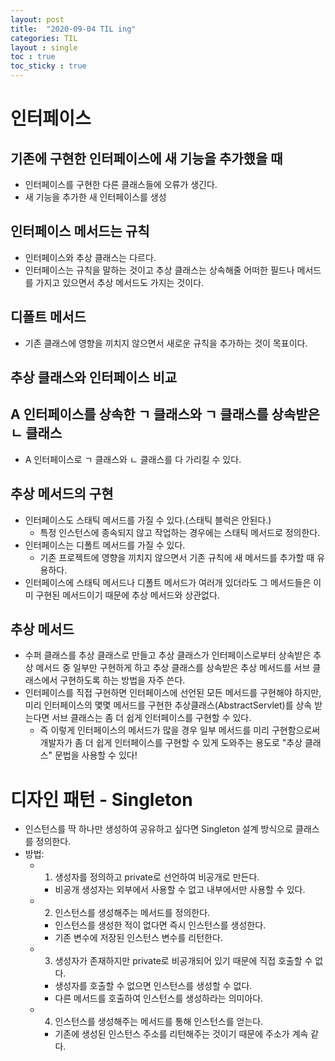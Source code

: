 ```yaml
---
layout: post
title:  "2020-09-04 TIL ing"
categories: TIL
layout : single
toc : true 
toc_sticky : true
---
```


# 인터페이스

## 기존에 구현한 인터페이스에 새 기능을 추가했을 때
- 인터페이스를 구현한 다른 클래스들에 오류가 생긴다.
- 새 기능을 추가한 새 인터페이스를 생성

## 인터페이스 메서드는 규칙
- 인터페이스와 추상 클래스는 다르다.
- 인터페이스는 규칙을 말하는 것이고 추상 클래스는 상속해줄 어떠한 필드나 메서드를 가지고 있으면서 추상 메서드도 가지는 것이다.

## 디폴트 메서드
- 기존 클래스에 영향을 끼치지 않으면서 새로운 규칙을 추가하는 것이 목표이다.

## 추상 클래스와 인터페이스 비교

## A 인터페이스를 상속한 ㄱ 클래스와 ㄱ 클래스를 상속받은 ㄴ 클래스
- A 인터페이스로 ㄱ 클래스와 ㄴ 클래스를 다 가리킬 수 있다.

## 추상 메서드의 구현
- 인터페이스도 스태틱 메서드를 가질 수 있다.(스태틱 블럭은 안된다.)
    - 특정 인스턴스에 종속되지 않고 작업하는 경우에는 스태틱 메서드로 정의한다.
- 인터페이스는 디폴트 메서드를 가질 수 있다.
    - 기존 프로젝트에 영향을 끼치지 않으면서 기존 규칙에 새 메서드를 추가할 때 유용하다.
- 인터페이스에 스태틱 메서드나 디폴트 메서드가 여러개 있더라도 그 메서드들은 이미 구현된 메서드이기 때문에 추상 메서드와 상관없다.

## 추상 메서드
- 수퍼 클래스를 추상 클래스로 만들고 추상 클래스가 인터페이스로부터 상속받은 추상 메서드 중 일부만 구현하게 하고 추상 클래스를 상속받은 추상 메서드를 서브 클래스에서 구현하도록 하는 방법을 자주 쓴다.
- 인터페이스를 직접 구현하면 인터페이스에 선언된 모든 메서드를 구현해야 하지만, 미리 인터페이스의 몇몇 메서드를 구현한 추상클래스(AbstractServlet)를 상속 받는다면 서브 클래스는 좀 더 쉽게 인터페이스를 구현할 수 있다.
    - 즉 이렇게 인터페이스의 메서드가 많을 경우 일부 메서드를 미리 구현함으로써 개발자가 좀 더 쉽게 인터페이스를 구현할 수 있게 도와주는 용도로 "추상 클래스" 문법을 사용할 수 있다!


# 디자인 패턴 - Singleton
- 인스턴스를 딱 하나만 생성하여 공유하고 싶다면 Singleton 설계 방식으로 클래스를 정의한다.
- 방법:
    - 1) 생성자를 정의하고 private로 선언하여 비공개로 만든다.
        - 비공개 생성자는 외부에서 사용할 수 없고 내부에서만 사용할 수 있다.
    - 2) 인스턴스를 생성해주는 메서드를 정의한다.
        - 인스턴스를 생성한 적이 없다면 즉시 인스턴스를 생성한다.
        - 기존 변수에 저장된 인스턴스 변수를 리턴한다.
    - 3) 생성자가 존재하지만 private로 비공개되어 있기 때문에 직접 호출할 수 없다.
        - 생성자를 호출할 수 없으면 인스턴스를 생성할 수 없다.
        - 다른 메서드를 호출하여 인스턴스를 생성하라는 의미아다.
    - 4) 인스턴스를 생성해주는 메서드를 통해 인스턴스를 얻는다.
        - 기존에 생성된 인스턴스 주소를 리턴해주는 것이기 때문에 주소가 계속 같다.
